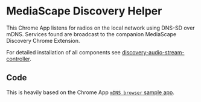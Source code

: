 MediaScape Discovery Helper
===

This Chrome App listens for radios on the local network using DNS-SD over mDNS. Services found are broadcast to the companion MediaScape Discovery Chrome Extension.

For detailed installation of all components see [discovery-audio-stream-controller](https://github.com/mediascape/discovery-audio-stream-controller/blob/master/INSTALL.md).


Code
---

This is heavily based on the Chrome App [`mDNS browser` sample app](https://github.com/GoogleChrome/chrome-app-samples/tree/master/mdns-browser).
